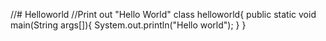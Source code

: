 //# Helloworld
//Print out "Hello World"
class helloworld{
public static void main(String args[]){
System.out.println("Hello world");
}
}
